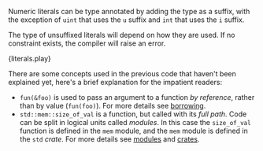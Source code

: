 Numeric literals can be type annotated by adding the type as a suffix, with the
exception of `uint` that uses the `u` suffix and `int` that uses the `i`
suffix.

The type of unsuffixed literals will depend on how they are used. If no
constraint exists, the compiler will raise an error.

{literals.play}

There are some concepts used in the previous code that haven't been explained
yet, here's a brief explanation for the impatient readers:

* `fun(&foo)` is used to pass an argument to a function *by reference*, rather
  than by value (`fun(foo)`). For more details see [borrowing](/borrow.html).
* `std::mem::size_of_val` is a function, but called with its *full path*. Code
  can be split in logical units called *modules*. In this case the
  `size_of_val` function is defined in the `mem` module, and the `mem` module
  is defined in the `std` *crate*. For more details see
  [modules](/modules.html) and [crates](/crates.html).
